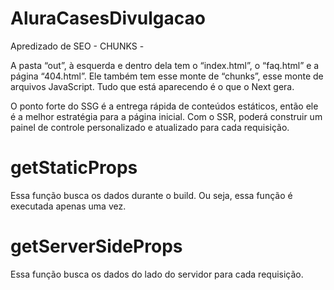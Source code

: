# AluraCasesDivulgacao

Apredizado de SEO - CHUNKS -

A pasta “out”, à esquerda e dentro dela tem o “index.html”, o “faq.html” e a página “404.html”. Ele também tem esse monte de “chunks”, esse monte de arquivos JavaScript. Tudo que está aparecendo é o que o Next gera.

O ponto forte do SSG é a entrega rápida de conteúdos estáticos, então ele é a melhor estratégia para a página inicial. Com o SSR, poderá construir um painel de controle personalizado e atualizado para cada requisição.

# getStaticProps

Essa função busca os dados durante o build. Ou seja, essa função é executada apenas uma vez.

# getServerSideProps

Essa função busca os dados do lado do servidor para cada requisição.
